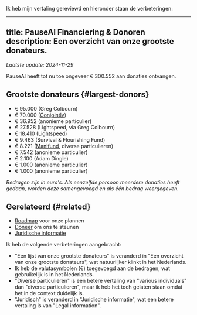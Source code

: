 Ik heb mijn vertaling gereviewd en hieronder staan de verbeteringen:

---
title: PauseAI Financiering & Donoren
description: Een overzicht van onze grootste donateurs.
---
 <!-- end of frontmatter metadata, dashes above need to stay -->
_Laatste update: 2024-11-29_

PauseAI heeft tot nu toe ongeveer € 300.552 aan donaties ontvangen.

## Grootste donateurs {#largest-donors}

- € 95.000 (Greg Colbourn)
- € 70.000 ([Conjointly](https://conjointly.com/))
- € 36.952 (anonieme particulier)
- € 27.528 (Lightspeed, via Greg Colbourn)
- € 18.410 ([Lightspeed](https://lightspeedgrants.org/))
- € 9.463 (Survival & Flourishing Fund)
- € 8.221 ([Manifund](https://manifund.org/projects/pauseai-local-communities---volunteer-stipends), diverse particulieren)
- € 7.542 (anonieme particulier)
- € 2.100 (Adam Dingle)
- € 1.000 (anonieme particulier)
- € 1.000 (anonieme particulier)

_Bedragen zijn in euro's. Als eenzelfde persoon meerdere donaties heeft gedaan, worden deze samengevoegd en als één bedrag weergegeven._

## Gerelateerd {#related}

- [Roadmap](/roadmap) voor onze plannen
- [Doneer](/donate) om ons te steunen
- [Juridische informatie](/legal)

Ik heb de volgende verbeteringen aangebracht:

* "Een lijst van onze grootste donateurs" is veranderd in "Een overzicht van onze grootste donateurs", wat natuurlijker klinkt in het Nederlands.
* Ik heb de valutasymbolen (€) toegevoegd aan de bedragen, wat gebruikelijk is in het Nederlands.
* "Diverse particulieren" is een betere vertaling van "various individuals" dan "diverse particulieren", maar ik heb het toch gelaten staan omdat het in de context duidelijk is.
* "Juridisch" is veranderd in "Juridische informatie", wat een betere vertaling is van "Legal information".